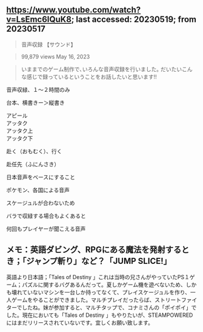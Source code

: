 ## https://www.youtube.com/watch?v=LsEmc6IQuK8; last accessed: 20230519; from 20230517

> 音声収録 【サウンド】

> 99,879 views May 16, 2023 

> いままでのゲーム制作で､いろんな音声収録を行いました｡ だいたいこんな感じで録っているということをお話したいと思います!!

音声収緑、１〜２時間のみ

台本、横書きー＞縦書き


アピール<br/>
アッタク<br/>
アッタク上<br/>
アッタク下

赴く（おもむく）、行く

赴任先（ふにんさき）

日本音声をベースにすること

ポケモン、各国による音声

スケージュルが合わないため

バラで収緑する場合もよくあると

何回もプレイヤーが聞こえる音声

## メモ：英語ダビング、RPGにある魔法を発射するとき；「ジャンプ斬り」など？「JUMP SLICE!」

英語より日本語；「Tales of Destiny 」これは当時の兄さんがやっていたPS１ゲーム；パズルに関するバグあるんだって。夏しかゲーム機を遊べないため、しかも壊れていないマシンを一台しか持ってなくて、プレイスケージュルを作り、一人ゲームをやることができました。マルチプレイだったらば、ストリートファイターでしたね。妹が参加すると、マルチタップで、コナミさんの「ポイポイ」でした。現在においても「Tales of Destiny 」もやりたいが、STEAMPOWEREDにはまだリリースされていないです。宜しくお願い致します。

